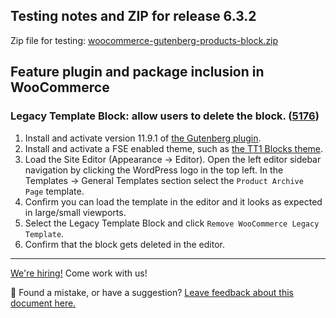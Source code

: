 ## Testing notes and ZIP for release 6.3.2

Zip file for testing: [woocommerce-gutenberg-products-block.zip](https://github.com/woocommerce/woocommerce-gutenberg-products-block/files/7556942/woocommerce-gutenberg-products-block.zip)

## Feature plugin and package inclusion in WooCommerce

### Legacy Template Block: allow users to delete the block. ([5176](https://github.com/woocommerce/woocommerce-gutenberg-products-block/pull/5176))

1. Install and activate version 11.9.1 of [the Gutenberg plugin](https://wordpress.org/plugins/gutenberg/).
2. Install and activate a FSE enabled theme, such as [the TT1 Blocks theme](https://wordpress.org/themes/tt1-blocks/).
3. Load the Site Editor (Appearance → Editor). Open the left editor sidebar navigation by clicking the WordPress logo in the top left. In the Templates → General Templates section select the `Product Archive Page` template.
4. Confirm you can load the template in the editor and it looks as expected in large/small viewports.
5. Select the Legacy Template Block and click `Remove WooCommerce Legacy Template`.
6. Confirm that the block gets deleted in the editor.

<!-- FEEDBACK -->
---

[We're hiring!](https://woocommerce.com/careers/) Come work with us!

🐞 Found a mistake, or have a suggestion? [Leave feedback about this document here.](https://github.com/woocommerce/woocommerce-gutenberg-products-block/issues/new?assignees=&labels=type%3A+documentation&template=--doc-feedback.md&title=Feedback%20on%20./docs/testing/releases/632.md)
<!-- /FEEDBACK -->

